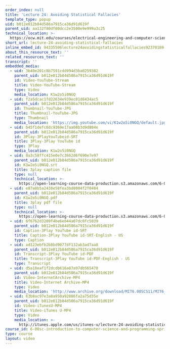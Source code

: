 ```yaml
---
order_index: null
title: 'Lecture 24: Avoiding Statistical Fallacies'
template_type: popup
uid: b012e012b84d586a7915ca36d91d619f
parent_uid: aa132f80df80dcc2e3500e9e999a3c25
technical_location: >-
  https://ocw.mit.edu/courses/electrical-engineering-and-computer-science/6-00sc-introduction-to-computer-science-and-programming-spring-2011/resource-index/lecture-24-avoiding-statistical-fallacies
short_url: lecture-24-avoiding-statistical-fallacies
inline_embed_id: 94335506lecture24avoidingstatisticalfallacies92370189
about_this_resource_text: ''
related_resources_text: ''
transcript: ''
embedded_media:
  - uid: 3b40e201c8b7591cdd994d3ba0259382
    parent_uid: b012e012b84d586a7915ca36d91d619f
    id: Video-YouTube-Stream
    title: Video-YouTube-Stream
    type: Video
    media_location: K1w2o5i0NGQ
  - uid: f2a5dcac1fd22634e939ec01d8434ac5
    parent_uid: b012e012b84d586a7915ca36d91d619f
    id: Thumbnail-YouTube-JPG
    title: Thumbnail-YouTube-JPG
    type: Thumbnail
    media_location: 'https://img.youtube.com/vi/K1w2o5i0NGQ/default.jpg'
  - uid: b45f1defc6dc9369e17aa08b3d9d804e
    parent_uid: b012e012b84d586a7915ca36d91d619f
    id: 3Play-3PlayYouTubeid-SRT
    title: 3Play-3Play YouTube id
    type: 3Play
    media_location: K1w2o5i0NGQ
  - uid: 8a3c58ffc415e0e7c3662d6f690e7e97
    parent_uid: b012e012b84d586a7915ca36d91d619f
    id: K1w2o5i0NGQ.srt
    title: 3play caption file
    type: null
    technical_location: >-
      https://open-learning-course-data-production.s3.amazonaws.com/6-00sc-introduction-to-computer-science-and-programming-spring-2011/323ae543ca490af491a7af81390db0c9_K1w2o5i0NGQ.srt
  - uid: e87a8b5a2438e58fea3bd8004f2f0484
    parent_uid: b012e012b84d586a7915ca36d91d619f
    id: K1w2o5i0NGQ.pdf
    title: 3play pdf file
    type: null
    technical_location: >-
      https://open-learning-course-data-production.s3.amazonaws.com/6-00sc-introduction-to-computer-science-and-programming-spring-2011/f715d2e55f09b0256f489dece03cd22f_K1w2o5i0NGQ.pdf
  - uid: 6f6762d3209f4be6e844a07dc0fc5039
    parent_uid: b012e012b84d586a7915ca36d91d619f
    id: Caption-3Play YouTube id-SRT
    title: Caption-3Play YouTube id-SRT-English - US
    type: Caption
  - uid: ad123ebfb2b8bd9077df132ab3ad7aa8
    parent_uid: b012e012b84d586a7915ca36d91d619f
    id: Transcript-3Play YouTube id-PDF
    title: Transcript-3Play YouTube id-PDF-English - US
    type: Transcript
  - uid: d5a18eaf1f2dcdb616a87a97db565478
    parent_uid: b012e012b84d586a7915ca36d91d619f
    id: Video-InternetArchive-MP4
    title: Video-Internet Archive-MP4
    type: Video
    media_location: 'http://www.archive.org/download/MIT6.00SCS11/MIT6_00SCS11_lec24_300k.mp4'
  - uid: 63b8ac97e3a8a950a92886fa2a75d35e
    parent_uid: b012e012b84d586a7915ca36d91d619f
    id: Video-iTunesU-MP4
    title: Video-iTunes U-MP4
    type: Video
    media_location: >-
      http://itunes.apple.com/us/itunes-u/lecture-24-avoiding-statistical/id499270153?i=110101053
course_id: 6-00sc-introduction-to-computer-science-and-programming-spring-2011
type: course
layout: video
---
```

